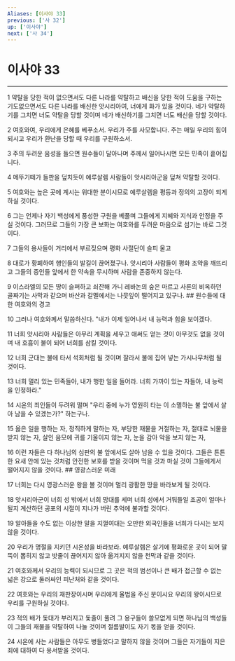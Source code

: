 ```yaml
---
Aliases: [이사야 33]
previous: ['사 32']
up: ['이사야']
next: ['사 34']
---
```

# 이사야 33

***


1 약탈을 당한 적이 없으면서도 다른 나라를 약탈하고 배신을 당한 적이 도움을 구하는 기도없으면서도 다른 나라를 배신한 앗시리아여, 너에게 화가 있을 것이다. 네가 약탈하기를 그치면 너도 약탈을 당할 것이며 네가 배신하기를 그치면 너도 배신을 당할 것이다. 

2 여호와여, 우리에게 은혜를 베푸소서. 우리가 주를 사모합니다. 주는 매일 우리의 힘이 되시고 우리가 환난을 당할 때 우리를 구원하소서. 

3 주의 두려운 음성을 들으면 원수들이 달아나며 주께서 일어나시면 모든 민족이 흩어집니다. 

4 메뚜기떼가 들판을 덮치듯이 예루살렘 사람들이 앗시리아군을 덮쳐 약탈할 것이다. 

5 여호와는 높은 곳에 계시는 위대한 분이시므로 예루살렘을 평등과 정의의 고장이 되게 하실 것이다. 

6 그는 언제나 자기 백성에게 풍성한 구원을 베풀며 그들에게 지혜와 지식과 안정을 주실 것이다. 그러므로 그들의 가장 큰 보화는 여호와를 두려운 마음으로 섬기는 바로 그것이다. 

7 그들의 용사들이 거리에서 부르짖으며 평화 사절단이 슬피 울고 

8 대로가 황폐하여 행인들의 발길이 끊어졌구나. 앗시리아 사람들이 평화 조약을 깨뜨리고 그들의 증인들 앞에서 한 약속을 무시하며 사람을 존중하지 않는다. 

9 이스라엘의 모든 땅이 슬퍼하고 쇠잔해 가니 레바논의 숲은 마르고 사론의 비옥하던 골짜기는 사막과 같으며 바산과 갈멜에서는 나뭇잎이 떨어지고 있구나. ## 원수들에 대한 여호와의 경고 

10 그러나 여호와께서 말씀하신다. "내가 이제 일어나서 내 능력과 힘을 보이겠다. 

11 너희 앗시리아 사람들은 아무리 계획을 세우고 애써도 얻는 것이 아무것도 없을 것이며 내 호흡이 불이 되어 너희를 삼킬 것이다. 

12 너희 군대는 불에 타서 석회처럼 될 것이며 잘라서 불에 집어 넣는 가시나무처럼 될 것이다. 

13 너희 멀리 있는 민족들아, 내가 행한 일을 들어라. 너희 가까이 있는 자들아, 내 능력을 인정하라." 

14 시온의 죄인들이 두려워 떨며 "우리 중에 누가 영원히 타는 이 소멸하는 불 앞에서 살아 남을 수 있겠는가?" 하는구나. 

15 옳은 일을 행하는 자, 정직하게 말하는 자, 부당한 재물을 거절하는 자, 절대로 뇌물을 받지 않는 자, 살인 음모에 귀를 기울이지 않는 자, 눈을 감아 악을 보지 않는 자, 

16 이런 자들은 다 하나님의 심판의 불 앞에서도 살아 남을 수 있을 것이다. 그들은 튼튼한 요새 안에 있는 것처럼 안전한 보호를 받을 것이며 먹을 것과 마실 것이 그들에게서 떨어지지 않을 것이다. ## 영광스러운 미래 

17 너희는 다시 영광스러운 왕을 볼 것이며 멀리 광활한 땅을 바라보게 될 것이다. 

18 앗시리아군이 너희 성 밖에서 너희 망대를 세며 너희 성에서 거둬들일 조공이 얼마나 될지 계산하던 공포의 시절이 지나가 버린 추억에 불과할 것이다. 

19 알아들을 수도 없는 이상한 말을 지껄여대는 오만한 외국인들을 너희가 다시는 보지 않을 것이다. 

20 우리가 명절을 지키던 시온성을 바라보라. 예루살렘은 살기에 평화로운 곳이 되어 말뚝이 뽑히지 않고 밧줄이 끊어지지 않아 옮겨지지 않을 천막과 같을 것이다. 

21 여호와께서 우리의 능력이 되시므로 그 곳은 적의 범선이나 큰 배가 접근할 수 없는 넓은 강으로 둘러싸인 피난처와 같을 것이다. 

22 여호와는 우리의 재판장이시며 우리에게 율법을 주신 분이시요 우리의 왕이시므로 우리를 구원하실 것이다. 

23 적의 배가 돛대가 부러지고 돛줄이 풀려 그 용구들이 쓸모없게 되면 하나님의 백성들이 그들의 재물을 약탈하여 나눌 것이며 절름발이도 자기 몫을 얻을 것이다. 

24 시온에 사는 사람들은 아무도 병들었다고 말하지 않을 것이며 그들은 자기들이 지은 죄에 대하여 다 용서받을 것이다.

